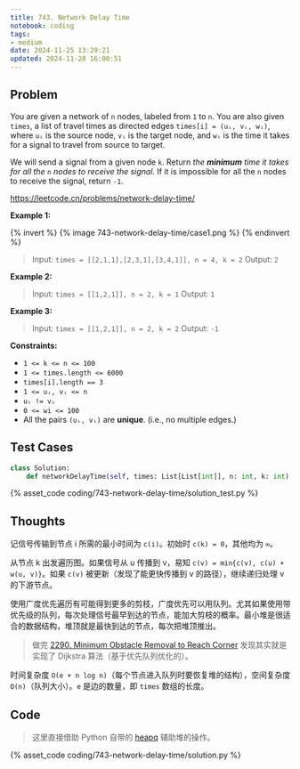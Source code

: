 ```yaml
---
title: 743. Network Delay Time
notebook: coding
tags:
- medium
date: 2024-11-25 13:29:21
updated: 2024-11-28 16:00:51
---
```

## Problem

You are given a network of `n` nodes, labeled from `1` to `n`. You are also given `times`, a list of travel times as directed edges `times[i] = (uᵢ, vᵢ, wᵢ)`, where `uᵢ` is the source node, `vᵢ` is the target node, and `wᵢ` is the time it takes for a signal to travel from source to target.

We will send a signal from a given node `k`. Return _the **minimum** time it takes for all the_ `n` _nodes to receive the signal_. If it is impossible for all the `n` nodes to receive the signal, return `-1`.

<https://leetcode.cn/problems/network-delay-time/>

**Example 1:**

{% invert %}
{% image 743-network-delay-time/case1.png %}
{% endinvert %}

> Input: `times = [[2,1,1],[2,3,1],[3,4,1]], n = 4, k = 2`
> Output: `2`

**Example 2:**

> Input: `times = [[1,2,1]], n = 2, k = 1`
> Output: `1`

**Example 3:**

> Input: `times = [[1,2,1]], n = 2, k = 2`
> Output: `-1`

**Constraints:**

- `1 <= k <= n <= 100`
- `1 <= times.length <= 6000`
- `times[i].length == 3`
- `1 <= uᵢ, vᵢ <= n`
- `uᵢ != vᵢ`
- `0 <= wi <= 100`
- All the pairs `(uᵢ, vᵢ)` are **unique**. (i.e., no multiple edges.)

## Test Cases

``` python
class Solution:
    def networkDelayTime(self, times: List[List[int]], n: int, k: int) -> int:
```

{% asset_code coding/743-network-delay-time/solution_test.py %}

## Thoughts

记信号传输到节点 i 所需的最小时间为 `c(i)`。初始时 `c(k) = 0`，其他均为 `∞`。

从节点 k 出发遍历图。如果信号从 u 传播到 v，易知 `c(v) = min{c(v), c(u) + w(u, v)}`。如果 `c(v)` 被更新（发现了能更快传播到 v 的路径），继续递归处理 v 的下游节点。

使用广度优先遍历有可能得到更多的剪枝，广度优先可以用队列。尤其如果使用带优先级的队列，每次处理信号最早到达的节点，能加大剪枝的概率。最小堆是很适合的数据结构，堆顶就是最快到达的节点，每次把堆顶推出。

> 做完 [2290. Minimum Obstacle Removal to Reach Corner](/coding/2290-minimum-obstacle-removal-to-reach-corner) 发现其实就是实现了 Dijkstra 算法（基于优先队列优化的）。

时间复杂度 `O(e + n log n)`（每个节点进入队列时要恢复堆的结构），空间复杂度 `O(n)`（队列大小）。`e` 是边的数量，即 `times` 数组的长度。

## Code

> 这里直接借助 Python 自带的 [heapq](https://docs.python.org/3/library/heapq.html) 辅助堆的操作。

{% asset_code coding/743-network-delay-time/solution.py %}
